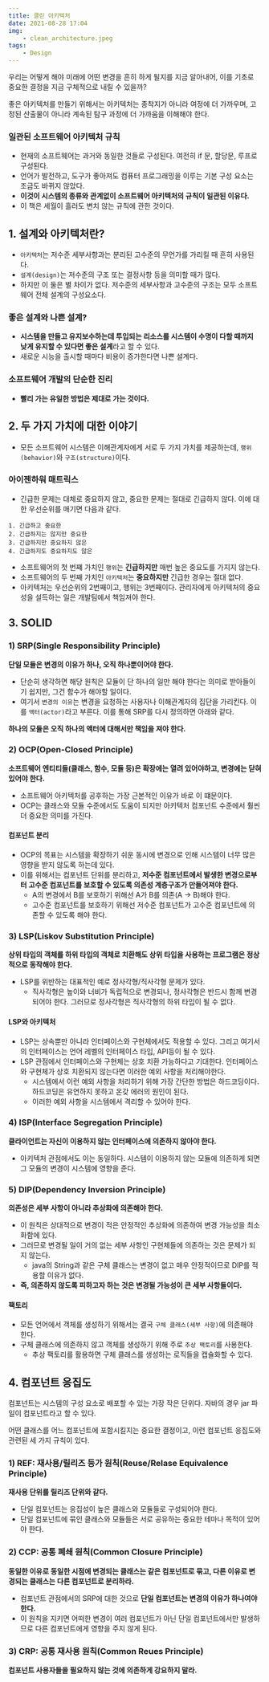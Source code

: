 ```yaml
---
title: 클린 아키텍처
date: 2021-08-28 17:04
img: 
    - clean_architecture.jpeg
tags:
    - Design
---
```


우리는 어떻게 해야 미래에  어떤 변경을 흔히 하게 될지를 지금 알아내어, 이를 기초로 중요한 결정을 지금 구체적으로 내릴 수 있을까?

좋은 아키텍처를 만들기 위해서는 아키텍처는 종착지가 아니라 여정에 더 가까우며, 고정된 산출물이 아니라 계속된 탐구 과정에 더 가까움을 이해해야 한다.

### 일관된 소프트웨어 아키텍처 규칙
- 현재의 소프트웨어는 과거와 동일한 것들로 구성된다. 여전히 if 문, 할당문, 루프로 구성된다.
- 언어가 발전하고, 도구가 좋아져도 컴퓨터 프로그래밍을 이루는 기본 구성 요소는 조금도 바뀌지 않았다.
- **이것이 시스템의 종류와 관계없이 소프트웨어 아키텍처의 규칙이 일관된 이유다.**
- 이 책은 세월이 흘러도 변치 않는 규칙에 관한 것이다.

## 1. 설계와 아키텍처란?
- `아키텍처`는 저수준 세부사항과는 분리된 고수준의 무언가를 가리킬 때 흔히 사용된다.
- `설계(design)`는 저수준의 구조 또는 결정사항 등을 의미할 때가 많다.
- 하지만 이 둘은 별 차이가 없다. 저수준의 세부사항과 고수준의 구조는 모두 소프트웨어 전체 설계의 구성요소다.

### 좋은 설계와 나쁜 설계?
- **시스템을 만들고 유지보수하는데 투입되는 리소스를 시스템이 수명이 다할 때까지 낮게 유지할 수 있다면 좋은 설계**라고 할 수 있다.
- 새로운 시능을 출시할 때마다 비용이 증가한다면 나쁜 설계다.

### 소프트웨어 개발의 단순한 진리
- **빨리 가는 유일한 방법은 제대로 가는 것이다.**

## 2. 두 가지 가치에 대한 이야기
- 모든 소프트웨어 시스템은 이해관계자에게 서로 두 가지 가치를 제공하는데, `행위(behavior)`와 `구조(structure)`이다.

### 아이젠하워 매트릭스
- 긴급한 문제는 대체로 중요하지 않고, 중요한 문제는 절대로 긴급하지 않다. 이에 대한 우선순위를 매기면 다음과 같다.

```
1. 긴급하고 중요한
2. 긴급하지는 않지만 중요한
3. 긴급하지만 중요하지 않은
4. 긴급하지도 중요하지도 않은
```

- 소프트웨어의 첫 번쨰 가치인 `행위`는 **긴급하지만** 매번 높은 중요도를 가지지 않는다.
- 소프트웨어의 두 번째 가치인 `아키텍처`는 **중요하지만** 긴급한 경우는 절대 없다.
- 아키텍처는 우선순위의 2번째이고, 행위는 3번째이다. 관리자에게 아키텍처의 중요성을 설득하는 일은 개발팀에서 책임져야 한다.

## 3. SOLID
### 1) SRP(Single Responsibility Principle)
**단일 모듈은 변경의 이유가 하나, 오직 하나뿐이어야 한다.**
- 단순히 생각하면 해당 원칙은 모듈이 단 하나의 일만 해야 한다는 의미로 받아들이기 쉽지만, 그건 함수가 해야할 일이다.
- 여기서 `변경의 이유`는 변경을 요청하는 사용자나 이해관계자의 집단을 가리킨다. 이를 `액터(actor)`라고 부른다. 이를 통해 SRP를 다시 정의하면 아래와 같다.

**하나의 모듈은 오직 하나의 액터에 대해서만 책임을 져야 한다.**

### 2) OCP(Open-Closed Principle)
**소프트웨어 엔티티들(클래스, 함수, 모듈 등)은 확장에는 열려 있어야하고, 변경에는 닫혀 있어야 한다.**
- 소프트웨어 아키텍처를 공후하는 가장 근본적인 이유가 바로 이 떄문이다.
- OCP는 클래스와 모듈 수준에서도 도움이 되지만 아키텍처 컴포넌트 수준에서 훨씬 더 중요한 의미를 가진다.

#### 컴포넌트 분리
- OCP의 목표는 시스템을 확장하기 쉬운 동시에 변경으로 인해 시스템이 너무 많은 영향을 받지 않도록 하는데 있다.
- 이를 위해서는 컴포넌트 단위를 분리하고, **저수준 컴포넌트에서 발생한 변경으로부터 고수준 컴포넌트를 보호할 수 있도록 의존성 계층구조가 만들어져야 한다.**
    - A의 변경에서 B를 보호하기 위해선 A가 B를 의존(A -> B)해야 한다.
    - 고수준 컴포넌트를 보호하기 위해선 저수준 컴포넌트가 고수준 컴포넌트에 의존할 수 있도록 해야 한다.
    
### 3) LSP(Liskov Substitution Principle)
**상위 타입의 객체를 하위 타입의 객체로 치환해도 상위 타입을 사용하는 프로그램은 정상적으로 동작해야 한다.**
- LSP를 위반하는 대표적인 예로 정사각형/직사각형 문제가 있다.
    - 직사각형은 높이와 너비가 독립적으로 변경되나, 정사각형은 반드시 함께 변경되어야 한다. 그러므로 정사각형은 직사각형의 하위 타입이 될 수 없다.
    
#### LSP와 아키텍처
- LSP는 상속뿐만 아니라 인터페이스와 구현체에서도 적용할 수 있다. 그리고 여기서의 인터페이스는 언어 레벨의 인터페이스 타입, API등이 될 수 있다.
- LSP 관점에서 인터페이스와 구현체는 상호 치환 가능하다고 기대한다. 인터페이스와 구현체가 상호 치환되지 않는다면 이러한 예외 사항을 처리해야한다.
    - 시스템에서 이런 예외 사항을 처리하기 위해 가장 간단한 방법은 하드코딩이다. 하드코딩은 유연하지 못하고 온갖 에러의 원인이 된다.
    - 이러한 예외 사항을 시스템에서 격리할 수 있어야 한다.

### 4) ISP(Interface Segregation Principle)
**클라이언트는 자신이 이용하지 않는 인터페이스에 의존하지 않아야 한다.**
- 아키텍처 관점에서도 이는 동일하다. 시스템이 이용하지 않는 모듈에 의존하게 되면 그 모듈의 변경이 시스템에 영향을 준다.

### 5) DIP(Dependency Inversion Principle)
**의존성은 세부 사항이 아니라 추상화에 의존해야 한다.**
- 이 원칙은 상대적으로 변경이 적은 안정적인 추상화에 의존하여 변경 가능성을 최소화함에 있다.
- 그러므로 변경될 일이 거의 없는 세부 사항인 구현체들에 의존하는 것은 문제가 되지 않는다.
    - java의 String과 같은 구체 클래스는 변경이 없고 매우 안정적이므로 DIP를 적용할 이유가 없다.
- **즉, 의존하지 않도록 피하고자 하는 것은 변경될 가능성이 큰 세부 사항들이다.**

#### 팩토리
- 모든 언어에서 객체를 생성하기 위해서는 결국 `구체 클래스(세부 사항)`에 의존해야 한다.
- 구체 클래스에 의존하지 않고 객체를 생성하기 위해 주로 `추상 팩토리`를 사용한다.
    - 추상 팩토리를 활용하면 구체 클래스를 생성하는 로직들을 캡슐화할 수 있다.

## 4. 컴포넌트 응집도
컴포넌트는 시스템의 구성 요소로 배포할 수 있는 가장 작은 단위다. 자바의 경우 jar 파일이 컴포넌트라고 할 수 있다.

어떤 클래스를 어느 컴포넌트에 포함시킬지는 중요한 결정이고, 이런 컴포넌트 응집도와 관련된 세 가지 규칙이 있다.

### 1) REF: 재사용/릴리즈 등가 원칙(Reuse/Relase Equivalence Principle)
**재사용 단위를 릴리즈 단위와 같다.**
- 단일 컴포넌트는 응집성이 높은 클래스와 모듈들로 구성되어야 한다.
- 단일 컴포넌트에 묶인 클래스와 모듈들은 서로 공유하는 중요한 테마나 목적이 있어야 한다.

### 2) CCP: 공통 폐쇄 원칙(Common Closure Principle)
**동일한 이유로 동일한 시점에 변경되는 클래스는 같은 컴포넌트로 묶고, 다른 이유로 변경되는 클래스는 다른 컴포넌트로 분리하라.**
- 컴포넌트 관점에서의 SRP에 대한 것으로 **단일 컴포넌트는 변경의 이유가 하나여야 한다.**
- 이 원칙을 지키면 어떠한 변경이 여러 컴포넌트가 아닌 단일 컴포넌트에서만 발생하므로 다른 컴포넌트에게 영향을 주지 않게 된다. 
 

### 3) CRP: 공통 재사용 원칙(Common Reues Principle)
**컴포넌트 사용자들을 필요하지 않는 것에 의존하게 강요하지 말라.** 
